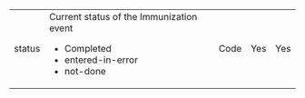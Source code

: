 <table>
<tr>
<td>status</td>
<td>Current status of the Immunization event<ul><li>Completed</li><li>entered-in-error</li><li>not-done</li></ul></td>
<td>Code</td>
<td>Yes</td>
<td>Yes</td>
</tr>

</table>

